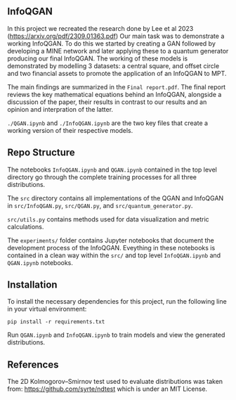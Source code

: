 ## InfoQGAN
In this project we recreated the research done by Lee et al 2023 (https://arxiv.org/pdf/2309.01363.pdf)
Our main task was to demonstrate a working InfoQGAN. To do this we started by creating a GAN followed by developing a MINE network and later applying these to a quantum generator producing our final InfoQGAN. The working of these models is demonstrated by modelling 3 datasets: a central square, and offset circle and two financial assets to promote the application of an InfoQGAN to MPT. 

The main findings are summarized in the `Final report.pdf`. The final report reviews the key mathematical equations behind an InfoQGAN, alongside a discussion of the paper, their results in contrast to our results and an opinion and interpration of the latter. 

`./QGAN.ipynb` and `./InfoQGAN.ipynb` are the two key files that create a working version of their respective models. 

## Repo Structure

The notebooks `InfoQGAN.ipynb` and `QGAN.ipynb` contained in the top level directory go through the complete training processes for all three distributions.

The `src` directory contains all implementations of the QGAN and InfoQGAN in `src/InfoQGAN.py`, `src/QGAN.py`, and `src/quantum_generator.py`.

`src/utils.py` contains methods used for data visualization and metric calculations.

The `experiments/` folder contains Jupyter notebooks that document the development process of the InfoQGAN. Eveything in these notebooks is contained in a clean way within the `src/` and top level `InfoQGAN.ipynb` and `QGAN.ipynb` notebooks.

## Installation

To install the necessary dependencies for this project, run the following line in your virtual environment:

```pip install -r requirements.txt```

Run `QGAN.ipynb` and `InfoQGAN.ipynb` to train models and view the generated distributions.

## References 

The 2D Kolmogorov–Smirnov test used to evaluate distributions was taken from: https://github.com/syrte/ndtest which is under an MIT License.
